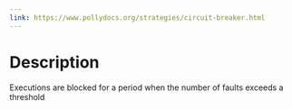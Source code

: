 ```yaml
---
link: https://www.pollydocs.org/strategies/circuit-breaker.html
---
```

# Description
Executions are blocked for a period when the number of faults exceeds a threshold